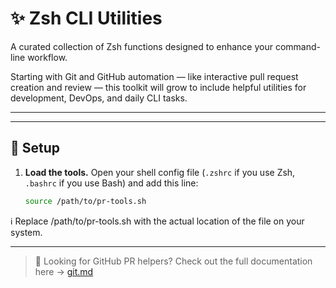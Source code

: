 # ✨ Zsh CLI Utilities

A curated collection of Zsh functions designed to enhance your command-line workflow.

Starting with Git and GitHub automation — like interactive pull request creation and review — this toolkit will grow to include helpful utilities for development, DevOps, and daily CLI tasks.

---

---

## 🔧 Setup

1. **Load the tools.**
   Open your shell config file (`.zshrc` if you use Zsh, `.bashrc` if you use Bash) and add this line:
   ```bash
   source /path/to/pr-tools.sh
ℹ️ Replace /path/to/pr-tools.sh with the actual location of the file on your system.

---

> 📘 Looking for GitHub PR helpers?
> Check out the full documentation here → [git.md](./git/git.md)
